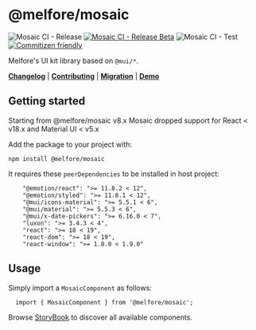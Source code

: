 # @melfore/mosaic

 ![Mosaic CI - Release](https://github.com/melfore/mosaic/workflows/Mosaic%20CI%20-%20Release/badge.svg) [![Mosaic CI - Release Beta](https://github.com/melfore/mosaic/actions/workflows/release-beta.yml/badge.svg)](https://github.com/melfore/mosaic/actions/workflows/release-beta.yml) ![Mosaic CI - Test](https://github.com/melfore/mosaic/workflows/Mosaic%20CI%20-%20Test/badge.svg) [![Commitizen friendly](https://img.shields.io/badge/commitizen-friendly-brightgreen.svg)](http://commitizen.github.io/cz-cli/)

Melfore's UI kit library based on `@mui/*`.

 <a href="https://github.com/melfore/mosaic/blob/master/CHANGELOG.md" target="_blank">**Changelog**</a> | <a href="https://github.com/melfore/mosaic/blob/master/CONTRIBUTING.md" target="_blank">**Contributing**</a> | <a href="https://github.com/melfore/mosaic/blob/master/MIGRATION.md" target="_blank">**Migration**</a> | <a href="https://melfore.github.io/mosaic/latest/" target="_blank">**Demo**</a>

## Getting started

Starting from @melfore/mosaic v8.x Mosaic dropped support for React < v18.x and Material UI < v5.x

Add the package to your project with:

`npm install @melfore/mosaic`

It requires these `peerDependencies` to be installed in host project:

```
    "@emotion/react": ">= 11.8.2 < 12",
    "@emotion/styled": ">= 11.8.1 < 12",
    "@mui/icons-material": ">= 5.5.1 < 6",
    "@mui/material": ">= 5.5.3 < 6",
    "@mui/x-date-pickers": ">= 6.16.0 < 7",
    "luxon": ">= 3.4.3 < 4",
    "react": ">= 18 < 19",
    "react-dom": ">= 18 < 19",
    "react-window": ">= 1.8.0 < 1.9.0"
```

## Usage

Simply import a `MosaicComponent` as follows:

```
  import { MosaicComponent } from '@melfore/mosaic';
```

Browse <a href="https://melfore.github.io/mosaic/latest/" target="_blank">StoryBook</a> to discover all available components.
